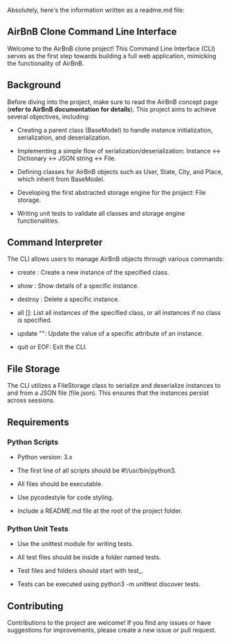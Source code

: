 Absolutely, here's the information written as a readme.md file:

AirBnB Clone Command Line Interface
-----------------------------------

Welcome to the AirBnB clone project! This Command Line Interface (CLI) serves as the first step towards building a full web application, mimicking the functionality of AirBnB.

Background
----------

Before diving into the project, make sure to read the AirBnB concept page (**refer to AirBnB documentation for details**). This project aims to achieve several objectives, including:

*   Creating a parent class (BaseModel) to handle instance initialization, serialization, and deserialization.
    
*   Implementing a simple flow of serialization/deserialization: Instance <-> Dictionary <-> JSON string <-> File.
    
*   Defining classes for AirBnB objects such as User, State, City, and Place, which inherit from BaseModel.
    
*   Developing the first abstracted storage engine for the project: File storage.
    
*   Writing unit tests to validate all classes and storage engine functionalities.
    

Command Interpreter
-------------------

The CLI allows users to manage AirBnB objects through various commands:

*   create : Create a new instance of the specified class.
    
*   show : Show details of a specific instance.
    
*   destroy : Delete a specific instance.
    
*   all \[\]: List all instances of the specified class, or all instances if no class is specified.
    
*   update "": Update the value of a specific attribute of an instance.
    
*   quit or EOF: Exit the CLI.
    

File Storage
------------

The CLI utilizes a FileStorage class to serialize and deserialize instances to and from a JSON file (file.json). This ensures that the instances persist across sessions.

Requirements
------------

### Python Scripts

*   Python version: 3.x
    
*   The first line of all scripts should be #!/usr/bin/python3.
    
*   All files should be executable.
    
*   Use pycodestyle for code styling.
    
*   Include a README.md file at the root of the project folder.
    

### Python Unit Tests

*   Use the unittest module for writing tests.
    
*   All test files should be inside a folder named tests.
    
*   Test files and folders should start with test\_.
    
*   Tests can be executed using python3 -m unittest discover tests.
    

Contributing
------------

Contributions to the project are welcome! If you find any issues or have suggestions for improvements, please create a new issue or pull request.
